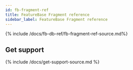 ```yaml
---
id: fb-fragment-ref
title: FeatureBase Fragment reference
sidebar_label: FeatureBase Fragment reference
---
```


{% include /docs/fb-db-ref/fb-fragment-ref-source.md%}

## Get support

{% include /docs/get-support-source.md %}
